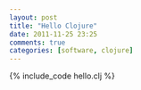 ```yaml
---
layout: post
title: "Hello Clojure"
date: 2011-11-25 23:25
comments: true
categories: [software, clojure] 
---
```


{% include_code hello.clj %}
